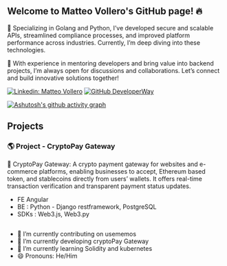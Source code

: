## Welcome to Matteo Vollero's GitHub page! 🔥

🔧 Specializing in Golang and Python, I’ve developed secure and scalable APIs, streamlined compliance processes, and improved platform performance across industries. Currently, I’m deep diving into these technologies.

💬 With experience in mentoring developers and bring value into backend projects, I’m always open for discussions and collaborations. Let’s connect and build innovative solutions together!

[![Linkedin: Matteo Vollero](https://img.shields.io/badge/-MatteoVollero-blue?style=flat-square&logo=Linkedin&logoColor=white&link=https://www.linkedin.com/company/developerway/)](https://www.linkedin.com/in/matteo-vollero-9a1346200/)
[![GitHub DeveloperWay](https://img.shields.io/github/followers/monkeymatt0?label=follow&style=social)](https://github.com/monkeymatt0)

[![Ashutosh's github activity graph](https://github-readme-activity-graph.vercel.app/graph?username=monkeymatt0&theme=github-compact)](https://github.com/monkeymatt0/github-readme-activity-graph)

## Projects

### 🌎 Project - CryptoPay Gateway

🚀 CryptoPay Gateway:
A crypto payment gateway for websites and e-commerce platforms, enabling businesses to accept, Ethereum based token, and stablecoins directly from users’ wallets. It offers real-time transaction verification and transparent payment status updates.

- FE Angular
- BE : Python - Django restframework, PostgreSQL
- SDKs : Web3.js, Web3.py

##

- 🔭 I’m currently contributing on usememos
- 🔭 I’m currently developing cryptoPay Gateway
- 🌱 I’m currently learning Solidity and kubernetes
- 😄 Pronouns: He/Him

<!--
**DeveloperWayIT/DeveloperWayIT** is a ✨ _special_ ✨ repository because its `README.md` (this file) appears on your GitHub profile.

Here are some ideas to get you started:

- 🤔 I’m looking for help with ...
- 💬 Ask me about ...
- 📫 How to reach me: ...
- 😄 Pronouns: ...
- ⚡ Fun fact: ...

### 💸 Project [🍴Forked Repo ](<!-- Inserisci qui il link alla repository)

Breve descrizione del progetto, della dimensione del team e delle funzionalità. Scrivilo come se stessi facendo un pitch per un business.
#### Tech stack:

- FE Website & mobile app: Esempi di tech stack
- BE : Esempi di tech stack

@remind : Add this to CryptoPay when you have it up and running
[💻Live Version](<!-- Inserisci qui il link alla versione deployata) [📄 Repo]( Inserisci qui il link alla repository)

-->

